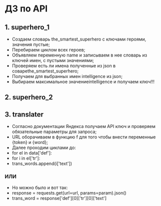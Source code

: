 # ДЗ по API
## 1. superhero_1
- Создаем словарь the_smartest_superhero с ключами героями, значения пустые;
- Перебираем циклом всех героев;
- Объявляем переменную name и записываем в нее словарь из ключей имен, с пустыми значениями;
- Проверяем есть ли имена полученные из json в совареthe_smartest_superhero;
- Получаем для выбранных имен intelligence из json;
- Выбираем максимальное значениеintelligence и получаем ключ!!!
## 2. superhero_2


## 3. translater
- Согласно документации Яндекса получаем API ключ и проверяем обязательные параметры для запроса;
- URL оборачиваем в функцию f для того чтобы внести переменные {token} и {word};
- Далее проходим циклами до: 
- for el in data['def']: 
- for i in el['tr']:
- trans_words.append(i['text'])
### ИЛИ
- Но можно было и вот так:     
- response = requests.get(url=url, params=param).json()
- trans_word = response['def'][0]['tr'][0]['text']